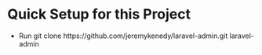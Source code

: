 <h1>Quick Setup for this Project</h1>
<p>
    <ul>
        <li>Run git clone https://github.com/jeremykenedy/laravel-admin.git laravel-admin</li>
    </ul>
</p>
